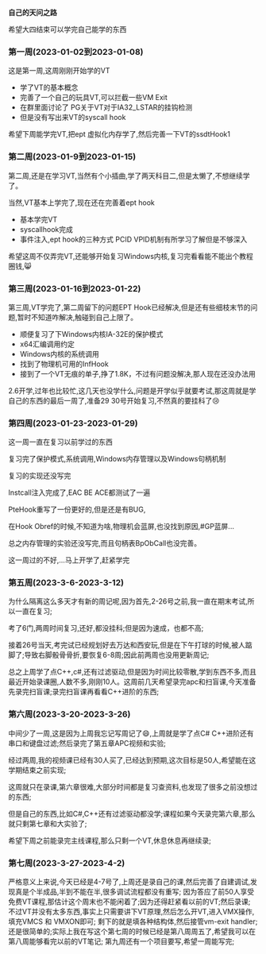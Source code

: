 **自己的天问之路**

希望大四结束可以学完自己能学的东西

### 第一周(2023-01-02到2023-01-08)

这是第一周,这周刚刚开始学的VT

- 学了VT的基本概念
- 完善了一个自己的玩具VT,可以拦截一些VM Exit
- 在群里面讨论了 PG关于VT对于IA32_LSTAR的挂钩检测
- 但是没有写出来VT的syscall hook

希望下周能学完VT,把ept 虚拟化内存学了,然后完善一下VT的ssdtHook1

### 第二周(2023-01-9到2023-01-15)

第二周,还是在学习VT,当然有个小插曲,学了两天科目二,但是太懒了,不想继续学了。

当然,VT基本上学完了,现在还在完善着ept hook

- 基本学完VT
- syscallhook完成
- 事件注入,ept hook的三种方式 PCID VPID机制有所学习了解但是不够深入

希望这周不仅弄完VT,还能够开始复习Windows内核,复习完看看能不能出个教程圈钱,:smile_cat:

### 第三周(2023-01-16到2023-01-22)

第三周,VT学完了,第二周留下的问题EPT Hook已经解决,但是还有些细枝末节的问题,暂时不知道咋解决,触碰到自己上限了。

- 顺便复习了下Windows内核IA-32E的保护模式
- x64汇编调用约定
- Windows内核的系统调用
- 找到了物理机可用的InfHook
- 接到了一个VT无痕的单子,挣了1.8K，不过有问题没解决,那人现在还没办法用

2.6开学,过年也比较忙,这几天也没学什么,问题是开学似乎就要考试,那这周就是学自己的东西的最后一周了,准备29 30号开始复习,不然真的要挂科了:cry:

### 第四周(2023-01-23-2023-01-29)

这一周一直在复习以前学过的东西

复习完了保护模式,系统调用,Windows内存管理以及Windows句柄机制

复习的实现还没写完

Instcall注入完成了,EAC BE ACE都测试了一遍

PteHook重写了一份更好的,但是还是有BUG,

在Hook Obref的时候,不知道为啥,物理机会蓝屏,也没找到原因,#GP蓝屏...

总之内存管理的实验还没写完,而且句柄表BpObCall也没完善。

这一周过的不好,...马上开学了,赶紧学完

### 第五周(2023-3-6-2023-3-12)

为什么隔离这么多天才有新的周记呢,因为首先,2-26号之前,我一直在期末考试,所以一直在复习;

考了6门,两周时间复习,还好,都没挂科;但是因为速成，也都不高;

接着26号当天,考完试已经规划好去万达和西安玩,但是在下午打球的时候,被人踮脚了;导致右脚骰骨骨折,要恢复6-8周;因此前两周也没用更新周记;

总之上周学了点C++,c#,还有过滤驱动,但是因为时间比较零散,学到东西不多,而且最近开始录课圈,人数不多,刚刚10人。这周前几天希望录完apc和扫盲课,今天准备先录完扫盲课;录完扫盲课再看看C++进阶的东西;

### 第六周(2023-3-20-2023-3-26)

中间少了一周,这是因为上周我忘记写周记了:smile:,上周就是学了点C# C++进阶还有串口和键盘过滤;然后录完了第五章APC视频和实验;

经过两周,我的视频课已经有30人买了,已经达到预期,这次目标是50人,希望能在这学期结束之前实现;

这周就只在录课,第六章很难,大部分时间都是复习查资料,也发现了很多之前没想过的东西;

但是自己的东西,比如C#,C++还有过滤驱动都没学;课程如果今天录完第六章,那么就只剩第七章和大实验了;

希望下周之前能录完主线课程,那么只剩一个VT,休息休息再继续录;

### 第七周(2023-3-27-2023-4-2)
严格意义上来说,今天已经是4-7号了,上周还是录自己的课,然后完善了自建调试,发现真是个半成品,半到不能在半,很多调试流程都没有重写;
因为答应了前50人享受免费VT课程,那估计这个周末也不能闲着了;因为还得赶紧看以前的VT;然后录课;
不过VT并没有太多东西,事实上只需要讲下VT原理,然后怎么开VT,进入VMX操作,填充VMCS 和 VMXON即可;
剩下的就是填各种结构体,然后接管vm-exit handler;
还是很简单的;实际上我在写这个第七周的时候已经是第八周周五了,希望我可以在第八周能够看完以前的VT笔记;
第九周还有一个项目要写,希望一周能写完;
